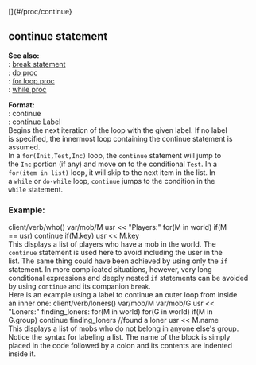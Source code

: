 []{#/proc/continue}    
## continue statement    
**See also:**    
:   [break statement](ref/proc/break)    
:   [do proc](ref/proc/do)    
:   [for loop proc](ref/proc/for/loop)    
:   [while proc](ref/proc/while)    
<!-- -->    
**Format:**    
:   continue    
:   continue Label    
Begins the next iteration of the loop with the given label. If no label    
is specified, the innermost loop containing the continue statement is    
assumed.    
In a `for(Init,Test,Inc)` loop, the `continue` statement will jump to    
the `Inc` portion (if any) and move on to the conditional `Test`. In a    
`for(item in list)` loop, it will skip to the next item in the list. In    
a `while` or `do-while` loop, `continue` jumps to the condition in the    
`while` statement.    
### Example:    
client/verb/who() var/mob/M usr \<\< \"Players:\" for(M in world) if(M    
== usr) continue if(M.key) usr \<\< M.key    
This displays a list of players who have a mob in the world. The    
`continue` statement is used here to avoid including the user in the    
list. The same thing could have been achieved by using only the `if`    
statement. In more complicated situations, however, very long    
conditional expressions and deeply nested `if` statements can be avoided    
by using `continue` and its companion `break`.    
Here is an example using a label to continue an outer loop from inside    
an inner one: client/verb/loners() var/mob/M var/mob/G usr \<\<    
\"Loners:\" finding_loners: for(M in world) for(G in world) if(M in    
G.group) continue finding_loners //found a loner usr \<\< M.name    
This displays a list of mobs who do not belong in anyone else\'s group.    
Notice the syntax for labeling a list. The name of the block is simply    
placed in the code followed by a colon and its contents are indented    
inside it.  